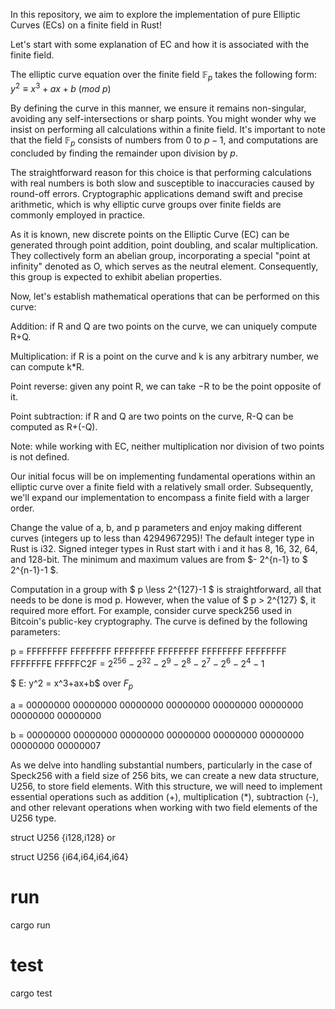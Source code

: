 In this repository, we aim to explore the implementation of pure Elliptic Curves (ECs) on a finite field in Rust!

Let's start with some explanation of EC and how it is associated with the finite field. 

The elliptic curve equation over the finite field $\mathbb{F}_p$ takes the following form:
$y^2 ≡ x^3 + ax + b ~(mod ~p)$

 
By defining the curve in this manner, we ensure it remains non-singular, avoiding any self-intersections or sharp points. You might wonder why we insist on performing all calculations within a finite field. It's important to note that the field $\mathbb{F}_p$ consists of numbers from 0 to $p - 1$, and computations are concluded by finding the remainder upon division by $p$.

The straightforward reason for this choice is that performing calculations with real numbers is both slow and susceptible to inaccuracies caused by round-off errors. Cryptographic applications demand swift and precise arithmetic, which is why elliptic curve groups over finite fields are commonly employed in practice. 
 
 
 As it is known, new discrete points on the Elliptic Curve (EC) can be generated through point addition, point doubling, and scalar multiplication. They collectively form an abelian group, incorporating a special "point at infinity" denoted as O, which serves as the neutral element. Consequently, this group is expected to exhibit abelian properties.

Now, let's establish mathematical operations that can be performed on this curve:

  Addition: if R and Q are two points on the curve, we can uniquely compute R+Q.
  
  Multiplication: if R is a point on the curve and k is any arbitrary number, we can compute k*R.
  
  Point reverse: given any point R, we can take −R to be the point opposite of it.
  
  Point subtraction: if R and Q are two points on the curve, R-Q can be computed as R+(-Q).
  
  Note:  while working with EC, neither multiplication nor division of two points is not defined.
    
  Our initial focus will be on implementing fundamental operations within an elliptic curve over a finite field with a relatively small order. Subsequently, we'll expand our implementation to encompass a finite field with a larger order. 
 
Change the value of a, b, and p parameters and enjoy making different curves (integers up to  less than 4294967295)!
The default integer type in Rust is i32. Signed integer types in Rust start with i and it has 8, 16, 32, 64, and 128-bit. The minimum and maximum values are from $- 2^{n-1} to $ 2^{n-1}-1 $.

Computation in a group with $ p \less 2^{127}-1 $ is straightforward, all that needs to be done is mod p. 
However, when the value of $ p > 2^{127} $, it required more effort. For example, consider curve speck256  used in Bitcoin's public-key cryptography. The curve is defined by the following parameters:

p = FFFFFFFF FFFFFFFF FFFFFFFF FFFFFFFF FFFFFFFF FFFFFFFF FFFFFFFE FFFFFC2F
= $2^{256} - 2^{32} - 2^9 - 2^8 - 2^7 - 2^6 - 2^4 - 1$

$ E: y^2 = x^3+ax+b$ over $F_p$ 

a = 00000000 00000000 00000000 00000000 00000000 00000000 00000000 00000000

b = 00000000 00000000 00000000 00000000 00000000 00000000 00000000 00000007

As we delve into handling substantial numbers, particularly in the case of Speck256 with a field size of 256 bits, we can create a new data structure, U256, to store field elements. With this structure, we will need to implement essential operations such as addition (+), multiplication (*), subtraction (-), and other relevant operations when working with two field elements of the U256 type.


struct U256	{i128,i128} or

struct U256 {i64,i64,i64,i64}

# run
cargo run
# test
cargo test

